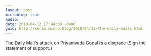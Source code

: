 ```yaml
---
layout: post
microblog: true
audio: 
date: 2018-04-12 17:44:39 -0400
guid: http://kerim.micro.blog/2018/04/12/the-daily-mails.html
---
```

[The Daily Mail's attack on Priyamvada Gopal is a disgrace](http://www.gal-dem.com/gal-dem-supports-priya-gopal/) (Sign the statement of support.)
